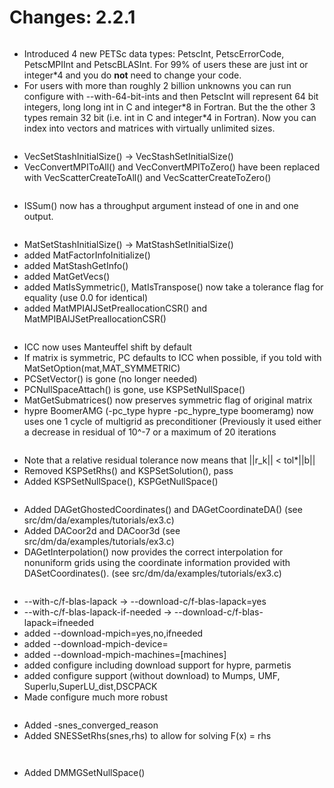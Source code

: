 # Changes: 2.2.1

```{rubric} General:
```

- Introduced 4 new PETSc data types: PetscInt, PetscErrorCode,
  PetscMPIInt and PetscBLASInt. For 99% of users these are just int
  or integer\*4 and you do **not** need to change your code.
- For users with more than roughly 2 billion unknowns you can run
  configure with --with-64-bit-ints and then PetscInt will represent
  64 bit integers, long long int in C and integer\*8 in Fortran. But
  the the other 3 types remain 32 bit (i.e. int in C and integer\*4
  in Fortran). Now you can index into vectors and matrices with
  virtually unlimited sizes.

```{rubric} Vec:
```

- VecSetStashInitialSize() -> VecStashSetInitialSize()
- VecConvertMPIToAll() and VecConvertMPIToZero() have been replaced
  with VecScatterCreateToAll() and VecScatterCreateToZero()

```{rubric} IS:
```

- ISSum() now has a throughput argument instead of one in and one
  output.

```{rubric} Mat:
```

- MatSetStashInitialSize() -> MatStashSetInitialSize()
- added MatFactorInfoInitialize()
- added MatStashGetInfo()
- added MatGetVecs()
- added MatIsSymmetric(), MatIsTranspose() now take a tolerance flag
  for equality (use 0.0 for identical)
- added MatMPIAIJSetPreallocationCSR() and
  MatMPIBAIJSetPreallocationCSR()

```{rubric} PC:
```

- ICC now uses Manteuffel shift by default
- If matrix is symmetric, PC defaults to ICC when possible, if you
  told with MatSetOption(mat,MAT_SYMMETRIC)
- PCSetVector() is gone (no longer needed)
- PCNullSpaceAttach() is gone, use KSPSetNullSpace()
- MatGetSubmatrices() now preserves symmetric flag of original
  matrix
- hypre BoomerAMG (-pc_type hypre -pc_hypre_type boomeramg) now uses
  one 1 cycle of multigrid as preconditioner (Previously it used
  either a decrease in residual of 10^-7 or a maximum of 20
  iterations

```{rubric} KSP:
```

- Note that a relative residual tolerance now means that ||r_k|| \<
  tol\*||b||
- Removed KSPSetRhs() and KSPSetSolution(), pass
- Added KSPSetNullSpace(), KSPGetNullSpace()

```{rubric} DA:
```

- Added DAGetGhostedCoordinates() and DAGetCoordinateDA() (see
  src/dm/da/examples/tutorials/ex3.c)
- Added DACoor2d and DACoor3d (see
  src/dm/da/examples/tutorials/ex3.c)
- DAGetInterpolation() now provides the correct interpolation for
  nonuniform grids using the coordinate information provided with
  DASetCoordinates(). (see src/dm/da/examples/tutorials/ex3.c)

```{rubric} config/configure.py:
```

- --with-c/f-blas-lapack -> --download-c/f-blas-lapack=yes
- --with-c/f-blas-lapack-if-needed ->
  --download-c/f-blas-lapack=ifneeded
- added --download-mpich=yes,no,ifneeded
- added --download-mpich-device=
- added --download-mpich-machines=\[machines\]
- added configure including download support for hypre, parmetis
- added configure support (without download) to Mumps, UMF,
  Superlu,SuperLU_dist,DSCPACK
- Made configure much more robust

```{rubric} SNES:
```

- Added -snes_converged_reason
- Added SNESSetRhs(snes,rhs) to allow for solving F(x) = rhs

```{rubric} TS:
```

```{rubric} DMMG:
```

- Added DMMGSetNullSpace()

```{rubric} SYS:
```

```{rubric} Fortran:
```

```{rubric} ExternalPackages:
```
